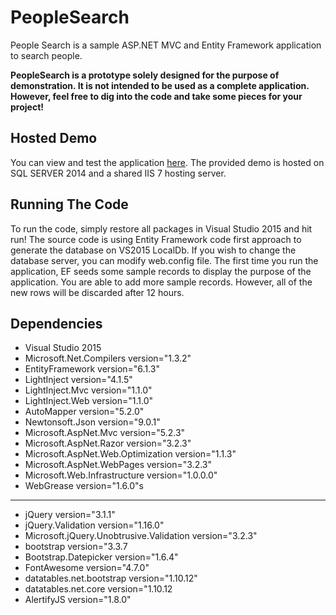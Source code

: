 # PeopleSearch
People Search is a sample ASP.NET MVC and Entity Framework application to search people.

**PeopleSearch is a prototype solely designed for the purpose of demonstration. It is not intended to be used as a complete application. However, feel free to dig into the code and take some pieces for your project!**

## Hosted Demo
You can view and test the application [here](http://peoplesearch.usacloud.net/). The provided demo is hosted on SQL SERVER 2014 and a shared IIS 7 hosting server.

## Running The Code
To run the code, simply restore all packages in Visual Studio 2015 and hit run! The source code is using Entity Framework code first approach to generate the database on VS2015 LocalDb. If you wish to change the database server, you can modify web.config file.
The first time you run the application, EF seeds some sample records to display the purpose of the application. You are able to add more sample records. However, all of the new rows will be discarded after 12 hours.

## Dependencies
* Visual Studio 2015
* Microsoft.Net.Compilers version="1.3.2"
* EntityFramework version="6.1.3"
* LightInject version="4.1.5"
* LightInject.Mvc version="1.1.0"
* LightInject.Web version="1.1.0"
* AutoMapper version="5.2.0"
* Newtonsoft.Json version="9.0.1"
* Microsoft.AspNet.Mvc version="5.2.3"
* Microsoft.AspNet.Razor version="3.2.3"
* Microsoft.AspNet.Web.Optimization version="1.1.3"
* Microsoft.AspNet.WebPages version="3.2.3"
* Microsoft.Web.Infrastructure version="1.0.0.0"
* WebGrease version="1.6.0"s

-------

* jQuery version="3.1.1"
* jQuery.Validation version="1.16.0"
* Microsoft.jQuery.Unobtrusive.Validation version="3.2.3"
* bootstrap version="3.3.7
* Bootstrap.Datepicker version="1.6.4"
* FontAwesome version="4.7.0"
* datatables.net.bootstrap version="1.10.12"
* datatables.net.core version="1.10.12
* AlertifyJS version="1.8.0"
